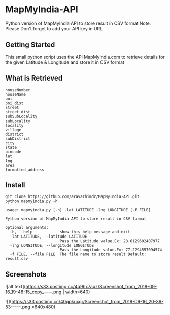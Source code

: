 # MapMyIndia-API
Python version of MapMyIndia API to store result in CSV format
Note: Please Don't forget to add your API key in URL

## Getting Started

This small python script uses the API MapMyIndia.com to retrieve details for the given Latitude & Longitude and store it in CSV format

## What is Retrieved

```
houseNumber
houseName
poi
poi_dist
street
street_dist
subSubLocality
subLocality
locality
village
district
subDistrict
city
state
pincode
lat
lng
area
formatted_address
```

## Install

```
git clone https://github.com/aravazhimdr/MapMyIndia-API.git
python mapmyindia.py -h

usage: mapmyindia.py [-h] -lat LATITUDE -lng LONGITUDE [-f FILE]

Python version of MapMyIndia API to store result in CSV format

optional arguments:
  -h, --help            show this help message and exit
  -lat LATITUDE, --latitude LATITUDE
                        Pass the Latitude value.Ex: 28.6129602407977
  -lng LONGITUDE, --longitude LONGITUDE
                        Pass the Longitude value.Ex: 77.2294557094574
  -f FILE, --file FILE  The file name to store result Default: result.csv

```

## Screenshots

![alt text](https://s33.postimg.cc/4q9hx7auz/Screenshot_from_2018-09-16_19-48-15_copy_----.png | width=640)

![](https://s33.postimg.cc/40qpkuxgr/Screenshot_from_2018-09-16_20-39-53-----.png =640x480)

